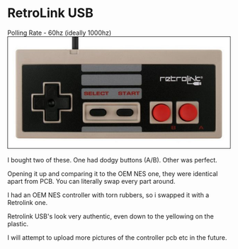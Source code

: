RetroLink USB
===
Polling Rate - 60hz (ideally 1000hz)
![image](https://github.com/alex-ong/NESControllerReviews/raw/master/USB/retrolink/Images/face.jpg)

I bought two of these. One had dodgy buttons (A/B). Other was perfect.

Opening it up and comparing it to the OEM NES one, they were identical apart from PCB.
You can literally swap every part around.

I had an OEM NES controller with torn rubbers, so i swapped it with a Retrolink one.

Retrolink USB's look very authentic, even down to the yellowing on the plastic.

I will attempt to upload more pictures of the controller pcb etc in the future.
